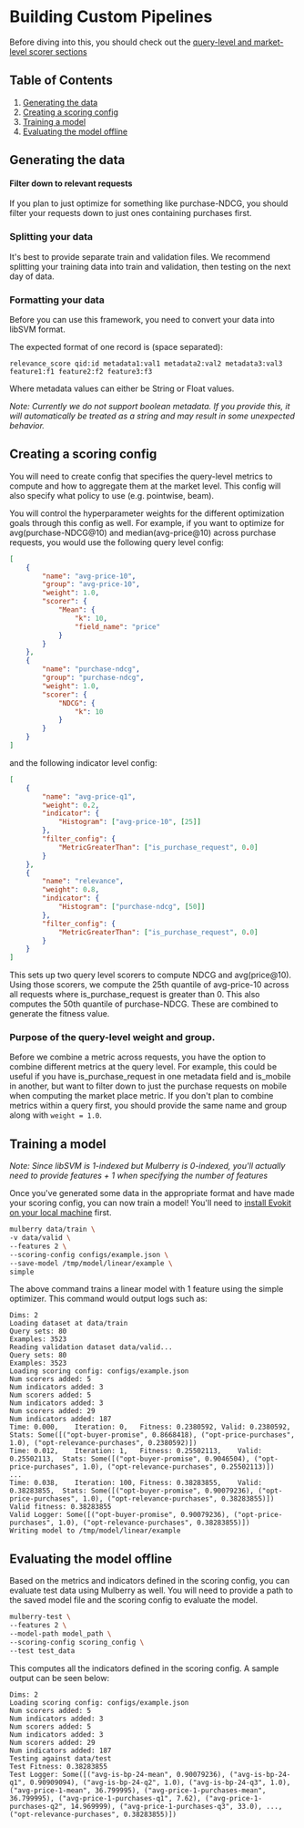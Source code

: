 # Building Custom Pipelines
Before diving into this, you should check out the [query-level and market-level scorer sections](MULBERRY.md#computing-the-fitness-of-a-child-)
## Table of Contents
1. [Generating the data](#generating-the-data)
2. [Creating a scoring config](#creating-a-scoring-config)
3. [Training a model](#training-a-model)
4. [Evaluating the model offline](#evaluating-the-model-offline)

## Generating the data
#### Filter down to relevant requests
If you plan to just optimize for something like purchase-NDCG, you should filter your requests down to just ones containing purchases first.
### Splitting your data
It's best to provide separate train and validation files. We recommend splitting your training data into train and validation, then testing on the next day of data. 
### Formatting your data
Before you can use this framework, you need to convert your data into libSVM format.

The expected format of one record is (space separated):
```
relevance_score qid:id metadata1:val1 metadata2:val2 metadata3:val3 feature1:f1 feature2:f2 feature3:f3
```

Where metadata values can either be String or Float values.

_Note: Currently we do not support boolean metadata. If you provide this, it will automatically be treated as a string and may result in some unexpected behavior._

## Creating a scoring config
You will need to create config that specifies the query-level metrics to compute and how to aggregate them at the market level. This config will also specify what policy to use (e.g. pointwise, beam).

You will control the hyperparameter weights for the different optimization goals through this config as well. For example, if you want to optimize for avg(purchase-NDCG@10) and median(avg-price@10) across purchase requests, you would use the following query level config:
```json
[
    {
        "name": "avg-price-10",
        "group": "avg-price-10",
        "weight": 1.0,
        "scorer": {
            "Mean": {
                "k": 10,
                "field_name": "price"
            }
        }
    },
    {
        "name": "purchase-ndcg",
        "group": "purchase-ndcg",
        "weight": 1.0,
        "scorer": {
            "NDCG": {
                "k": 10
            }
        }
    }
]
```
and the following indicator level config:
```json
[
    {
        "name": "avg-price-q1",
        "weight": 0.2,
        "indicator": {
            "Histogram": ["avg-price-10", [25]]
        },
        "filter_config": {
            "MetricGreaterThan": ["is_purchase_request", 0.0]
        }
    },
    {
        "name": "relevance",
        "weight": 0.8,
        "indicator": {
            "Histogram": ["purchase-ndcg", [50]]
        },
        "filter_config": {
            "MetricGreaterThan": ["is_purchase_request", 0.0]
        }
    }
]
```

This sets up two query level scorers to compute NDCG and avg(price@10). Using those scorers, we compute the 25th quantile of avg-price-10 across all requests where is_purchase_request is greater than 0. This also computes the 50th quantile of purchase-NDCG. These are combined to generate the fitness value.

### Purpose of the query-level weight and group.
Before we combine a metric across requests, you have the option to combine different metrics at the query level. For example, this could be useful if you have is_purchase_request in one metadata field and is_mobile in another, but want to filter down to just the purchase requests on mobile when computing the market place metric. If you don't plan to combine metrics within a query first, you should provide the same name and group along with `weight = 1.0`.

## Training a model
_Note: Since libSVM is 1-indexed but Mulberry is 0-indexed, you'll actually need to provide features + 1 when specifying the number of features_

Once you've generated some data in the appropriate format and have made your scoring config, you can now train a model!
You'll need to [install Evokit on your local machine](docs/DEVELOPMENT.md#installing-locally) first.
```bash
mulberry data/train \
-v data/valid \
--features 2 \
--scoring-config configs/example.json \
--save-model /tmp/model/linear/example \
simple
```
The above command trains a linear model with 1 feature using the simple optimizer. This command would output logs such as:

```
Dims: 2
Loading dataset at data/train
Query sets: 80
Examples: 3523
Reading validation dataset data/valid...
Query sets: 80
Examples: 3523
Loading scoring config: configs/example.json
Num scorers added: 5
Num indicators added: 3
Num scorers added: 5
Num indicators added: 3
Num scorers added: 29
Num indicators added: 187
Time: 0.000,	Iteration: 0,	Fitness: 0.2380592,	Valid: 0.2380592,	Stats: Some([("opt-buyer-promise", 0.8668418), ("opt-price-purchases", 1.0), ("opt-relevance-purchases", 0.2380592)])
Time: 0.012,	Iteration: 1,	Fitness: 0.25502113,	Valid: 0.25502113,	Stats: Some([("opt-buyer-promise", 0.9046504), ("opt-price-purchases", 1.0), ("opt-relevance-purchases", 0.25502113)])
...
Time: 0.038,	Iteration: 100,	Fitness: 0.38283855,	Valid: 0.38283855,	Stats: Some([("opt-buyer-promise", 0.90079236), ("opt-price-purchases", 1.0), ("opt-relevance-purchases", 0.38283855)])
Valid fitness: 0.38283855
Valid Logger: Some([("opt-buyer-promise", 0.90079236), ("opt-price-purchases", 1.0), ("opt-relevance-purchases", 0.38283855)])
Writing model to /tmp/model/linear/example
```

## Evaluating the model offline
Based on the metrics and indicators defined in the scoring config, you can evaluate test data using Mulberry as well. You will need to provide a path to the saved model file and the scoring config to evaluate the model.
```bash
mulberry-test \
--features 2 \
--model-path model_path \
--scoring-config scoring_config \
--test test_data
```

This computes all the indicators defined in the scoring config. A sample output can be seen below:

```
Dims: 2
Loading scoring config: configs/example.json
Num scorers added: 5
Num indicators added: 3
Num scorers added: 5
Num indicators added: 3
Num scorers added: 29
Num indicators added: 187
Testing against data/test
Test Fitness: 0.38283855
Test Logger: Some([("avg-is-bp-24-mean", 0.90079236), ("avg-is-bp-24-q1", 0.90909094), ("avg-is-bp-24-q2", 1.0), ("avg-is-bp-24-q3", 1.0), ("avg-price-1-mean", 36.799995), ("avg-price-1-purchases-mean", 36.799995), ("avg-price-1-purchases-q1", 7.62), ("avg-price-1-purchases-q2", 14.969999), ("avg-price-1-purchases-q3", 33.0), ..., ("opt-relevance-purchases", 0.38283855)])
```
